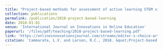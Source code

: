 ```yaml
---
title: "Project-based methods for assessment of active learning STEM video lessons"
collection: publications
permalink: /publication/2018-project-based-learning
date: 2018-01-01
venue: 'International Journal on Innovations in Online Education'
paperurl: '/files/pdf/teaching/2018-project-based-learning.pdf'
link: 'https://onlineinnovationsjournal.com/streams/editor-s-choice-articles/17558d930bc39ba2.html'
citation: 'Cammarata, L.V. and Larson, R.C., 2018. &quot;Project-based methods for assessment of active learning STEM video lessons.&quot; <i>International Journal on Innovations in Online Education,</i> 2(1).'
---
```

